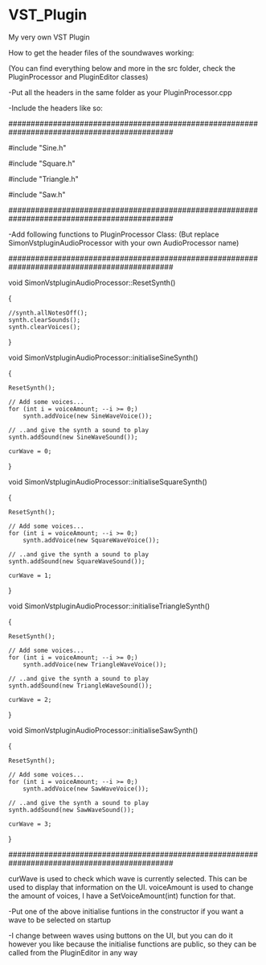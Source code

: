 # VST_Plugin
My very own VST Plugin


How to get the header files of the soundwaves working:

(You can find everything below and more in the src folder, check the PluginProcessor and PluginEditor classes)

-Put all the headers in the same folder as your PluginProcessor.cpp

-Include the headers like so:

#############################################################################################

#include "Sine.h"

#include "Square.h"

#include "Triangle.h"

#include "Saw.h"

#############################################################################################


-Add following functions to PluginProcessor Class:
(But replace SimonVstpluginAudioProcessor with your own AudioProcessor name)

#############################################################################################

void SimonVstpluginAudioProcessor::ResetSynth()

{

	//synth.allNotesOff();
	synth.clearSounds();
	synth.clearVoices();
	
}

void SimonVstpluginAudioProcessor::initialiseSineSynth()

{

	ResetSynth();

	// Add some voices...
	for (int i = voiceAmount; --i >= 0;)
		synth.addVoice(new SineWaveVoice());

	// ..and give the synth a sound to play
	synth.addSound(new SineWaveSound());

	curWave = 0;
}

void SimonVstpluginAudioProcessor::initialiseSquareSynth()

{

	ResetSynth();

	// Add some voices...
	for (int i = voiceAmount; --i >= 0;)
		synth.addVoice(new SquareWaveVoice());

	// ..and give the synth a sound to play
	synth.addSound(new SquareWaveSound());

	curWave = 1;
}

void SimonVstpluginAudioProcessor::initialiseTriangleSynth()

{

	ResetSynth();

	// Add some voices...
	for (int i = voiceAmount; --i >= 0;)
		synth.addVoice(new TriangleWaveVoice());

	// ..and give the synth a sound to play
	synth.addSound(new TriangleWaveSound());

	curWave = 2;
}

void SimonVstpluginAudioProcessor::initialiseSawSynth()

{

	ResetSynth();

	// Add some voices...
	for (int i = voiceAmount; --i >= 0;)
		synth.addVoice(new SawWaveVoice());

	// ..and give the synth a sound to play
	synth.addSound(new SawWaveSound());

	curWave = 3;
}

#############################################################################################

curWave is used to check which wave is currently selected. This can be used to display that information on the UI. 
voiceAmount is used to change the amount of voices, I have a SetVoiceAmount(int) function for that.

-Put one of the above initialise funtions in the constructor if you want a wave to be selected on startup

-I change between waves using buttons on the UI, but you can do it however you like because the initialise functions are public, so they can be called from the PluginEditor in any way
